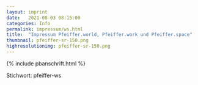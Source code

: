 ```yaml
---
layout: imprint
date:   2021-08-03 08:15:00
categories: Info
permalink: impressum/ws.html
title:  "Impressum Pfeiffer.world, Pfeiffer.work und Pfeiffer.space"
thumbnail: pfeiffer-sr-150.png
highresolutionimg: pfeiffer-sr-150.png
---
```

<!-- entry-content -->
{% include pbanschrift.html %}
<p>Stichwort: pfeiffer-ws</p>  
 <!-- .entry-content -->

